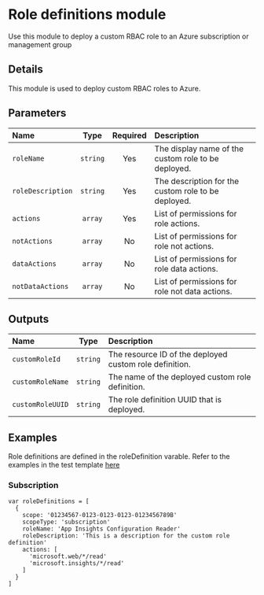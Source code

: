 # Role definitions module

Use this module to deploy a custom RBAC role to an Azure subscription or management group

## Details

This module is used to deploy custom RBAC roles to Azure.

## Parameters

| Name              | Type     | Required | Description                                         |
| :---------------- | :------: | :------: | :-------------------------------------------------- |
| `roleName`        | `string` | Yes      | The display name of the custom role to be deployed. |
| `roleDescription` | `string` | Yes      | The description for the custom role to be deployed. |
| `actions`         | `array`  | Yes      | List of permissions for role actions.               |
| `notActions`      | `array`  | No       | List of permissions for role not actions.           |
| `dataActions`     | `array`  | No       | List of permissions for role data actions.          |
| `notDataActions`  | `array`  | No       | List of permissions for role not data actions.      |

## Outputs

| Name             | Type     | Description                                             |
| :--------------- | :------: | :------------------------------------------------------ |
| `customRoleId`   | `string` | The resource ID of the deployed custom role definition. |
| `customRoleName` | `string` | The name of the deployed custom role definition.        |
| `customRoleUUID` | `string` | The role definition UUID that is deployed.              |

## Examples

Role definitions are defined in the roleDefinition varable. Refer to the examples in the test template [here](test/main.test.bicep)

### Subscription

```
var roleDefinitions = [
  {
    scope: '01234567-0123-0123-0123-0123456789B'
    scopeType: 'subscription'
    roleName: 'App Insights Configuration Reader'
    roleDescription: 'This is a description for the custom role definition'
    actions: [
      'microsoft.web/*/read'
      'microsoft.insights/*/read'
    ]
  }
]
```